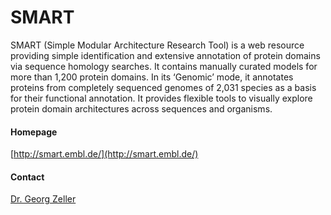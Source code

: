 # SMART
SMART (Simple Modular Architecture Research Tool) is a web resource providing simple identification and extensive annotation of protein domains via sequence homology searches. It contains manually curated models for more than 1,200 protein domains. In its ‘Genomic’ mode, it annotates proteins from completely sequenced genomes of 2,031 species as a basis for their functional annotation. It provides flexible tools to visually explore protein domain architectures across sequences and organisms.
#### Homepage
[http://smart.embl.de/](http://smart.embl.de/)
#### Contact
[Dr. Georg Zeller](http://congo.embl.de/hd-hub/dr-georg-zeller/)
